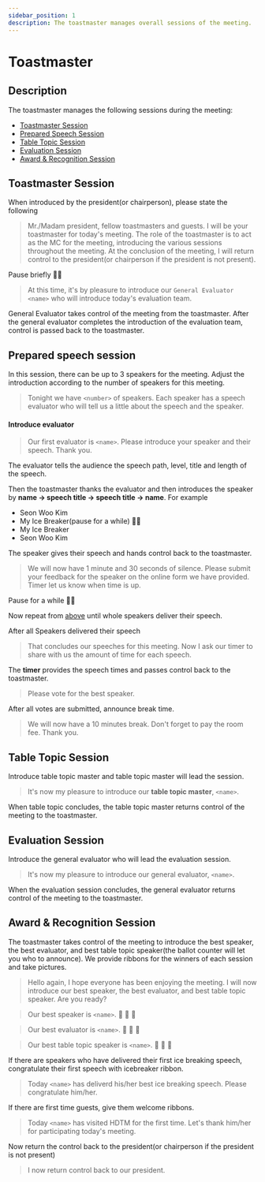 ```yaml
---
sidebar_position: 1
description: The toastmaster manages overall sessions of the meeting. 
---
```


# Toastmaster

## Description

The toastmaster manages the following sessions during the meeting:

- [Toastmaster Session](#table-topic-session)
- [Prepared Speech Session](#prepared-speech-session)
- [Table Topic Session](#table-topic-session)
- [Evaluation Session](#evaluation-session)
- [Award & Recognition Session](#award--recognition-session)

## Toastmaster Session

When introduced by the president(or chairperson), please state the following

> Mr./Madam president, fellow toastmasters and guests. I will be your toastmaster for today's meeting. The role of the
> toastmaster is to act as the MC for the meeting, introducing the various sessions throughout the meeting. At the
> conclusion of the meeting, I will return control to the president(or chairperson if the president is not present).

Pause briefly 😮‍💨

> At this time, it's by pleasure to introduce our `General Evaluator` `<name>` who will introduce today's evaluation
> team.

General Evaluator takes control of the meeting from the toastmaster. After the general evaluator completes the
introduction of the evaluation team, control is passed back to the toastmaster.

## Prepared speech session

In this session, there can be up to 3 speakers for the meeting. Adjust the introduction according to the number of
speakers for this meeting.

> Tonight we have `<number>` of speakers. Each speaker has a speech evaluator who will tell us a little about the speech
> and the speaker.

#### Introduce evaluator

> Our first evaluator is `<name>`. Please introduce your speaker and their speech. Thank you.

The evaluator tells the audience the speech path, level, title and length of the speech.

Then the toastmaster thanks the evaluator and then introduces the speaker by <b>name -> speech title -> speech title ->
name</b>. For example

- Seon Woo Kim
- My Ice Breaker(pause for a while) 😮‍💨
- My Ice Breaker
- Seon Woo Kim

The speaker gives their speech and hands control back to the toastmaster.

> We will now have 1 minute and 30 seconds of silence. Please submit your feedback for the speaker on the online form we
> have provided.
> Timer let us know when time is up.

Pause for a while 😮‍💨

Now repeat from [above](#introduce-evaluator) until whole speakers deliver their speech.

After all Speakers delivered their speech

> That concludes our speeches for this meeting. Now I ask our timer to share with us the amount of time for each speech.

The <b>timer</b> provides the speech times and passes control back to the toastmaster.

> Please vote for the best speaker.

After all votes are submitted, announce break time.

> We will now have a 10 minutes break. Don't forget to pay the room fee. Thank you.

## Table Topic Session

Introduce table topic master and table topic master will lead the session.

> It's now my pleasure to introduce our <b>table topic master</b>, `<name>`. 

When table topic concludes, the table topic master returns control of the meeting to the toastmaster.

## Evaluation Session

Introduce the general evaluator who will lead the evaluation session.

> It's now my pleasure to introduce our general evaluator, `<name>`.

When the evaluation session concludes, the general evaluator returns control of the meeting to the toastmaster.

## Award & Recognition Session

The toastmaster takes control of the meeting to introduce the best speaker, the best evaluator, and best table topic
speaker(the ballot counter will let you who to announce). We provide ribbons for the winners of each session and take
pictures.

> Hello again, I hope everyone has been enjoying the meeting. I will now introduce our best speaker, the best evaluator, and
> best table topic speaker. Are you ready?

> Our best speaker is `<name>`. 🥳 🥳 🥳

> Our best evaluator is `<name>`. 🥳 🥳 🥳

> Our best table topic speaker is `<name>`. 🥳 🥳 🥳

If there are speakers who have delivered their first ice breaking speech, congratulate their first speech with icebreaker ribbon.

> Today `<name>` has deliverd his/her best ice breaking speech. Please congratulate him/her. 

If there are first time guests, give them welcome ribbons. 

> Today `<name>` has visited HDTM for the first time. Let's thank him/her for participating today's meeting.

Now return the control back to the president(or chairperson if the president is not present)

> I now return control back to our president.
